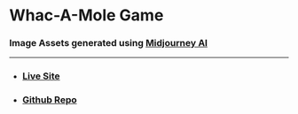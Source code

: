# Whac-A-Mole Game

### Image Assets generated using [Midjourney AI](https://midjourney.com/)
---

- ### [Live Site](https://ttoomas.github.io/whac-a-mole-game/)
- ### [Github Repo](https://github.com/ttoomas/whac-a-mole-game)
